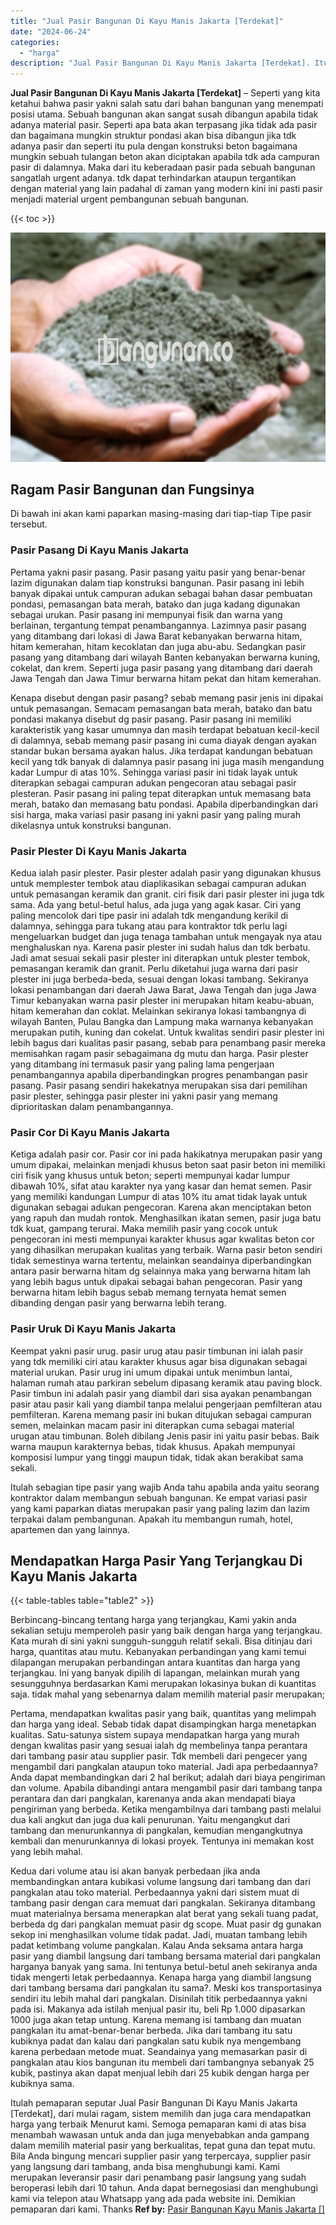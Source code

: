 ```yaml
---
title: "Jual Pasir Bangunan Di Kayu Manis Jakarta [Terdekat]"
date: "2024-06-24"
categories: 
  - "harga"
description: "Jual Pasir Bangunan Di Kayu Manis Jakarta [Terdekat]. Itulah pemaparan seputar Jual Pasir Bangunan Di Kayu Manis Jakarta [Terdekat], dari mulai ragam, sist..."
---
```


**Jual Pasir Bangunan Di Kayu Manis Jakarta \[Terdekat\]** – Seperti yang kita ketahui bahwa pasir yakni salah satu dari bahan bangunan yang menempati posisi utama. Sebuah bangunan akan sangat susah dibangun apabila tidak adanya material pasir. Seperti apa bata akan terpasang jika tidak ada pasir dan bagaimana mungkin struktur pondasi akan bisa dibangun jika tdk adanya pasir dan seperti itu pula dengan konstruksi beton bagaimana mungkin sebuah tulangan beton akan diciptakan apabila tdk ada campuran pasir di dalamnya. Maka dari itu keberadaan pasir pada sebuah bangunan sangatlah urgent adanya. tdk dapat terhindarkan ataupun tergantikan dengan material yang lain padahal di zaman yang modern kini ini pasti pasir menjadi material urgent pembangunan sebuah bangunan.

{{< toc >}}

![Jual Pasir Bangunan Di Kayu Manis Jakarta [Terdekat]](/images/jual-pasir-bangunan-49.png)

## Ragam Pasir Bangunan dan Fungsinya

Di bawah ini akan kami paparkan masing-masing dari tiap-tiap Tipe pasir tersebut.

### Pasir Pasang Di Kayu Manis Jakarta

Pertama yakni pasir pasang. Pasir pasang yaitu pasir yang benar-benar lazim digunakan dalam tiap konstruksi bangunan. Pasir pasang ini lebih banyak dipakai untuk campuran adukan sebagai bahan dasar pembuatan pondasi, pemasangan bata merah, batako dan juga kadang digunakan sebagai urukan. Pasir pasang ini mempunyai fisik dan warna yang berlainan, tergantung tempat penambangannya. Lazimnya pasir pasang yang ditambang dari lokasi di Jawa Barat kebanyakan berwarna hitam, hitam kemerahan, hitam kecoklatan dan juga abu-abu. Sedangkan pasir pasang yang ditambang dari wilayah Banten kebanyakan berwarna kuning, cokelat, dan krem. Seperti juga pasir pasang yang ditambang dari daerah Jawa Tengah dan Jawa Timur berwarna hitam pekat dan hitam kemerahan.

Kenapa disebut dengan pasir pasang? sebab memang pasir jenis ini dipakai untuk pemasangan. Semacam pemasangan bata merah, batako dan batu pondasi makanya disebut dg pasir pasang. Pasir pasang ini memiliki karakteristik yang kasar umumnya dan masih terdapat bebatuan kecil-kecil di dalamnya, sebab memang pasir pasang ini cuma diayak dengan ayakan standar bukan bersama ayakan halus. Jika terdapat kandungan bebatuan kecil yang tdk banyak di dalamnya pasir pasang ini juga masih mengandung kadar Lumpur di atas 10%. Sehingga variasi pasir ini tidak layak untuk diterapkan sebagai campuran adukan pengecoran atau sebagai pasir plesteran. Pasir pasang ini paling tepat diterapkan untuk memasang bata merah, batako dan memasang batu pondasi. Apabila diperbandingkan dari sisi harga, maka variasi pasir pasang ini yakni pasir yang paling murah dikelasnya untuk konstruksi bangunan.

### Pasir Plester Di Kayu Manis Jakarta

Kedua ialah pasir plester. Pasir plester adalah pasir yang digunakan khusus untuk memplester tembok atau diaplikasikan sebagai campuran adukan untuk pemasangan keramik dan granit. ciri fisik dari pasir plester ini juga tdk sama. Ada yang betul-betul halus, ada juga yang agak kasar. Ciri yang paling mencolok dari tipe pasir ini adalah tdk mengandung kerikil di dalamnya, sehingga para tukang atau para kontraktor tdk perlu lagi mengeluarkan budget dan juga tenaga tambahan untuk mengayak nya atau menghaluskan nya. Karena pasir plester ini sudah halus dan tdk berbatu. Jadi amat sesuai sekali pasir plester ini diterapkan untuk plester tembok, pemasangan keramik dan granit. Perlu diketahui juga warna dari pasir plester ini juga berbeda-beda, sesuai dengan lokasi tambang. Sekiranya lokasi penambangan dari daerah Jawa Barat, Jawa Tengah dan juga Jawa Timur kebanyakan warna pasir plester ini merupakan hitam keabu-abuan, hitam kemerahan dan coklat. Melainkan sekiranya lokasi tambangnya di wilayah Banten, Pulau Bangka dan Lampung maka warnanya kebanyakan merupakan putih, kuning dan cokelat. Untuk kwalitas sendiri pasir plester ini lebih bagus dari kualitas pasir pasang, sebab para penambang pasir mereka memisahkan ragam pasir sebagaimana dg mutu dan harga. Pasir plester yang ditambang ini termasuk pasir yang paling lama pengerjaan penambangannya apabila diperbandingkan progres penambangan pasir pasang. Pasir pasang sendiri hakekatnya merupakan sisa dari pemilihan pasir plester, sehingga pasir plester ini yakni pasir yang memang diprioritaskan dalam penambangannya.

### Pasir Cor Di Kayu Manis Jakarta

Ketiga adalah pasir cor. Pasir cor ini pada hakikatnya merupakan pasir yang umum dipakai, melainkan menjadi khusus beton saat pasir beton ini memiliki ciri fisik yang khusus untuk beton; seperti mempunyai kadar lumpur dibawah 10%, sifat atau karakter nya yang kasar dan hemat semen. Pasir yang memiliki kandungan Lumpur di atas 10% itu amat tidak layak untuk digunakan sebagai adukan pengecoran. Karena akan menciptakan beton yang rapuh dan mudah rontok. Menghasilkan ikatan semen, pasir juga batu tdk kuat, gampang terurai. Maka memilih pasir yang cocok untuk pengecoran ini mesti mempunyai karakter khusus agar kwalitas beton cor yang dihasilkan merupakan kualitas yang terbaik. Warna pasir beton sendiri tidak semestinya warna tertentu, melainkan seandainya diperbandingkan antara pasir berwarna hitam dg selainnya maka yang berwarna hitam lah yang lebih bagus untuk dipakai sebagai bahan pengecoran. Pasir yang berwarna hitam lebih bagus sebab memang ternyata hemat semen dibanding dengan pasir yang berwarna lebih terang.

### Pasir Uruk Di Kayu Manis Jakarta

Keempat yakni pasir urug. pasir urug atau pasir timbunan ini ialah pasir yang tdk memiliki ciri atau karakter khusus agar bisa digunakan sebagai material urukan. Pasir urug ini umum dipakai untuk menimbun lantai, halaman rumah atau parkiran sebelum dipasang keramik atau paving block. Pasir timbun ini adalah pasir yang diambil dari sisa ayakan penambangan pasir atau pasir kali yang diambil tanpa melalui pengerjaan pemfilteran atau pemfilteran. Karena memang pasir ini bukan ditujukan sebagai campuran semen, melainkan macam pasir ini diterapkan cuma sebagai material urugan atau timbunan. Boleh dibilang Jenis pasir ini yaitu pasir bebas. Baik warna maupun karakternya bebas, tidak khusus. Apakah mempunyai komposisi lumpur yang tinggi maupun tidak, tidak akan berakibat sama sekali.

Itulah sebagian tipe pasir yang wajib Anda tahu apabila anda yaitu seorang kontraktor dalam membangun sebuah bangunan. Ke empat variasi pasir yang kami paparkan diatas merupakan pasir yang paling lazim dan lazim terpakai dalam pembangunan. Apakah itu membangun rumah, hotel, apartemen dan yang lainnya.

## Mendapatkan Harga Pasir Yang Terjangkau Di Kayu Manis Jakarta

{{< table-tables table="table2" >}}

Berbincang-bincang tentang harga yang terjangkau, Kami yakin anda sekalian setuju memperoleh pasir yang baik dengan harga yang terjangkau. Kata murah di sini yakni sungguh-sungguh relatif sekali. Bisa ditinjau dari harga, quantitas atau mutu. Kebanyakan perbandingan yang kami temui dilapangan merupakan perbandingan antara kuantitas dan harga yang terjangkau. Ini yang banyak dipilih di lapangan, melainkan murah yang sesungguhnya berdasarkan Kami merupakan lokasinya bukan di kuantitas saja. tidak mahal yang sebenarnya dalam memilih material pasir merupakan;

Pertama, mendapatkan kwalitas pasir yang baik, quantitas yang melimpah dan harga yang ideal. Sebab tidak dapat disampingkan harga menetapkan kualitas. Satu-satunya sistem supaya mendapatkan harga yang murah dengan kwalitas pasir yang sesuai ialah dg membelinya tanpa perantara dari tambang pasir atau supplier pasir. Tdk membeli dari pengecer yang mengambil dari pangkalan ataupun toko material. Jadi apa perbedaannya? Anda dapat membandingkan dari 2 hal berikut; adalah dari biaya pengiriman dan volume. Apabila dibandingi antara mengambil pasir dari tambang tanpa perantara dan dari pangkalan, karenanya anda akan mendapati biaya pengiriman yang berbeda. Ketika mengambilnya dari tambang pasti melalui dua kali angkut dan juga dua kali penurunan. Yaitu mengangkut dari tambang dan menurunkannya di pangkalan, kemudian mengangkutnya kembali dan menurunkannya di lokasi proyek. Tentunya ini memakan kost yang lebih mahal.

Kedua dari volume atau isi akan banyak perbedaan jika anda membandingkan antara kubikasi volume langsung dari tambang dan dari pangkalan atau toko material. Perbedaannya yakni dari sistem muat di tambang pasir dengan cara memuat dari pangkalan. Sekiranya ditambang muat materialnya bersama menerapkan alat berat yang sekali tuang padat, berbeda dg dari pangkalan memuat pasir dg scope. Muat pasir dg gunakan sekop ini menghasilkan volume tidak padat. Jadi, muatan tambang lebih padat ketimbang volume pangkalan. Kalau Anda seksama antara harga pasir yang diambil langsung dari tambang bersama material dari pangkalan harganya banyak yang sama. Ini tentunya betul-betul aneh sekiranya anda tidak mengerti letak perbedaannya. Kenapa harga yang diambil langsung dari tambang bersama dari pangkalan itu sama?. Meski kos transportasinya sendiri itu lebih mahal dari pangkalan. Disinilah titik perbedaannya yakni pada isi. Makanya ada istilah menjual pasir itu, beli Rp 1.000 dipasarkan 1000 juga akan tetap untung. Karena memang isi tambang dan muatan pangkalan itu amat-benar-benar berbeda. Jika dari tambang itu satu kubiknya padat dan kalau dari pangkalan satu kubik nya mengembang karena perbedaan metode muat. Seandainya yang memasarkan pasir di pangkalan atau kios bangunan itu membeli dari tambangnya sebanyak 25 kubik, pastinya akan dapat menjual lebih dari 25 kubik dengan harga per kubiknya sama.

Itulah pemaparan seputar Jual Pasir Bangunan Di Kayu Manis Jakarta \[Terdekat\], dari mulai ragam, sistem memilih dan juga cara mendapatkan harga yang terbaik Menurut kami. Semoga pemaparan kami di atas bisa menambah wawasan untuk anda dan juga menyebabkan anda gampang dalam memilih material pasir yang berkualitas, tepat guna dan tepat mutu. Bila Anda bingung mencari supplier pasir yang terpercaya, supplier pasir yang langsung dari tambang, anda bisa menghubungi kami. Kami merupakan leveransir pasir dari penambang pasir langsung yang sudah beroperasi lebih dari 10 tahun. Anda dapat bernegosiasi dan menghubungi kami via telepon atau Whatsapp yang ada pada website ini. Demikian pemaparan dari kami. Thanks
**Ref by:** [Pasir Bangunan Kayu Manis Jakarta []](https://id.wikipedia.org/wiki/Pasir)
